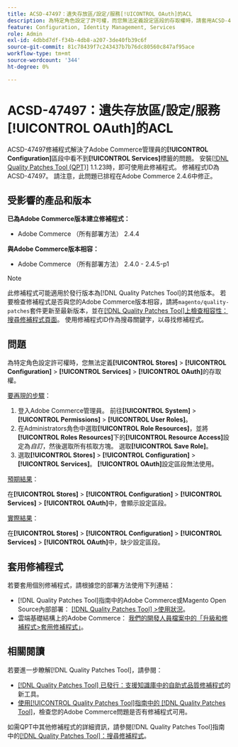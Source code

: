 ```yaml
---
title: ACSD-47497：遺失存放區/設定/服務[!UICONTROL OAuth]的ACL
description: 為特定角色設定了許可權，而您無法定義設定區段的存取權時，請套用ACSD-47497修補程式以修正Adobe Commerce問題。
feature: Configuration, Identity Management, Services
role: Admin
exl-id: 4dbbd7df-f34b-4db8-a207-3de40fb39c6f
source-git-commit: 81c78439f7c243437b7b76dc80560c847af95ace
workflow-type: tm+mt
source-wordcount: '344'
ht-degree: 0%

---
```


# ACSD-47497：遺失存放區/設定/服務[!UICONTROL OAuth]的ACL

ACSD-47497修補程式解決了Adobe Commerce管理員的&#x200B;**[!UICONTROL Configuration]**&#x200B;區段中看不到&#x200B;**[!UICONTROL Services]**&#x200B;標籤的問題。 安裝[[!DNL Quality Patches Tool (QPT)]](https://experienceleague.adobe.com/en/docs/commerce-knowledge-base/kb/announcements/commerce-announcements/magento-quality-patches-released-new-tool-to-self-serve-quality-patches) 1.1.23時，即可使用此修補程式。 修補程式ID為ACSD-47497。 請注意，此問題已排程在Adobe Commerce 2.4.6中修正。

## 受影響的產品和版本

**已為Adobe Commerce版本建立修補程式：**
* Adobe Commerce （所有部署方法） 2.4.4

**與Adobe Commerce版本相容：**
* Adobe Commerce （所有部署方法） 2.4.0 - 2.4.5-p1

>[!NOTE]
>
>此修補程式可能適用於發行版本為[!DNL Quality Patches Tool]的其他版本。 若要檢查修補程式是否與您的Adobe Commerce版本相容，請將`magento/quality-patches`套件更新至最新版本，並在[[!DNL Quality Patches Tool]上檢查相容性：搜尋修補程式頁面](https://experienceleague.adobe.com/tools/commerce-quality-patches/index.html)。 使用修補程式ID作為搜尋關鍵字，以尋找修補程式。

## 問題

為特定角色設定許可權時，您無法定義&#x200B;**[!UICONTROL Stores]** > **[!UICONTROL Configuration]** > **[!UICONTROL Services]** > **[!UICONTROL OAuth]**&#x200B;的存取權。

<u>要再現的步驟</u>：

1. 登入Adobe Commerce管理員。 前往&#x200B;**[!UICONTROL System]** > **[!UICONTROL Permissions]** > **[!UICONTROL User Roles]**。
1. 在Administrators角色中選取&#x200B;**[!UICONTROL Role Resources]**，並將&#x200B;**[!UICONTROL Roles Resources]**&#x200B;下的&#x200B;**[!UICONTROL Resource Access]**&#x200B;設定為&#x200B;_自訂_，然後選取所有核取方塊。 選取&#x200B;**[!UICONTROL Save Role]**。
1. 選取&#x200B;**[!UICONTROL Stores]** > **[!UICONTROL Configuration]** > **[!UICONTROL Services]**。 **[!UICONTROL OAuth]**&#x200B;設定區段無法使用。

<u>預期結果</u>：

在&#x200B;**[!UICONTROL Stores]** > **[!UICONTROL Configuration]** > **[!UICONTROL Services]** > **[!UICONTROL OAuth]**&#x200B;中，會顯示設定區段。

<u>實際結果</u>：

在&#x200B;**[!UICONTROL Stores]** > **[!UICONTROL Configuration]** > **[!UICONTROL Services]** > **[!UICONTROL OAuth]**&#x200B;中，缺少設定區段。

## 套用修補程式

若要套用個別修補程式，請根據您的部署方法使用下列連結：

* [!DNL Quality Patches Tool]指南中的Adobe Commerce或Magento Open Source內部部署： [[!DNL Quality Patches Tool] >使用狀況](/help/tools/quality-patches-tool/usage.md)。
* 雲端基礎結構上的Adobe Commerce： [我們的開發人員檔案中的「升級和修補程式>套用修補程式」](https://experienceleague.adobe.com/docs/commerce-cloud-service/user-guide/develop/upgrade/apply-patches.html)。

## 相關閱讀

若要進一步瞭解[!DNL Quality Patches Tool]，請參閱：

* [[!DNL Quality Patches Tool] 已發行：支援知識庫中的自助式品質修補程式](https://experienceleague.adobe.com/en/docs/commerce-knowledge-base/kb/announcements/commerce-announcements/magento-quality-patches-released-new-tool-to-self-serve-quality-patches)的新工具。
* [使用[!UICONTROL Quality Patches Tool]指南中的 [!DNL Quality Patches Tool]](/help/tools/quality-patches-tool/patches-available-in-qpt/check-patch-for-magento-issue-with-magento-quality-patches.md)，檢查您的Adobe Commerce問題是否有修補程式可用。


如需QPT中其他修補程式的詳細資訊，請參閱[!DNL Quality Patches Tool]指南中的[[!DNL Quality Patches Tool]：搜尋修補程式](https://experienceleague.adobe.com/tools/commerce-quality-patches/index.html)。
